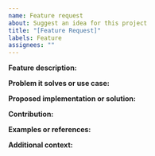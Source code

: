 ```yaml
---
name: Feature request
about: Suggest an idea for this project
title: "[Feature Request]"
labels: Feature
assignees: ""
---
```


**Feature description:**

<!-- A clear and concise description of the feature you would like to see implemented in protovalidate.-->

**Problem it solves or use case:**

<!-- Explain the problem this feature would solve or the use case it addresses, and how it would benefit users of protovalidate.-->

**Proposed implementation or solution:**

<!-- If you have a suggestion on how this feature can be implemented or any ideas on the solution, please describe them here.-->

**Contribution:**

<!--Describe how you would like to contribute this feature to the project. If you are willing to implement the feature yourself, please indicate that here. If you are not willing to implement it yourself, please indicate if you would be willing to help others implement it.-->

**Examples or references:**

<!-- If applicable, provide examples or references to similar features in other libraries or tools.-->

**Additional context:**

<!-- Add any other context or information about the feature request here.-->
